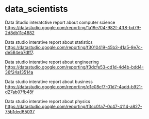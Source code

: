 # data_scientists


Data Studio interatctive report about computer science
https://datastudio.google.com/reporting/1a18e704-982f-4ff8-bd79-2d8db11c4882

Data studio interative report about statistics
https://datastudio.google.com/reporting/f3010419-45b3-41a5-8e7c-de584eb7dff7.

Data studio interative report about engineering
https://datastudio.google.com/reporting/f3dcfe53-cd1d-4d4b-bdd4-36f24a13514a

Data studio interative report about business
https://datastudio.google.com/reporting/d1e08cf7-01d7-4add-b921-d27ab07fb48f

Data studio interative report about physics
https://datastudio.google.com/reporting/f3cc01a7-0c47-4114-a827-75b1ded65037


